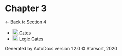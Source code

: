 <style>img{height:18px;margin-bottom:-3px}</style>
# Chapter 3

← [Back to Section 4](..)

- [![PNG file](https://img.icons8.com/windows/512/4a90e2/image-document.png) Gates](gates.png)
- [![MD file](https://img.icons8.com/windows/512/4a90e2/regular-document.png) Logic Gates](logic_gates.html)

Generated by AutoDocs version 1.2.0 © Starwort, 2020
